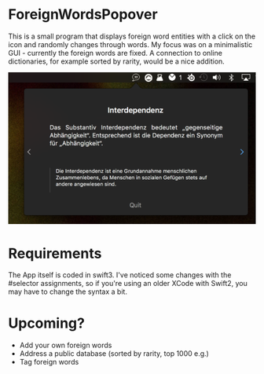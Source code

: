 # ForeignWordsPopover
This is a small program that displays foreign word entities with a click on the icon and randomly changes through words.
My focus was on a minimalistic GUI - currently the foreign words are fixed. A connection to online dictionaries, for example sorted by rarity, would be a nice addition.  

![Alt text](/screenshot1.png?raw=true "ForeignWordPopover Screenshot")

# Requirements
The App itself is coded in swift3. I've noticed some changes with the #selector assignments, so if you're using an older XCode with Swift2, you may have to change the syntax a bit.

# Upcoming?

- Add your own foreign words
- Address a public database (sorted by rarity, top 1000 e.g.)
- Tag foreign words

